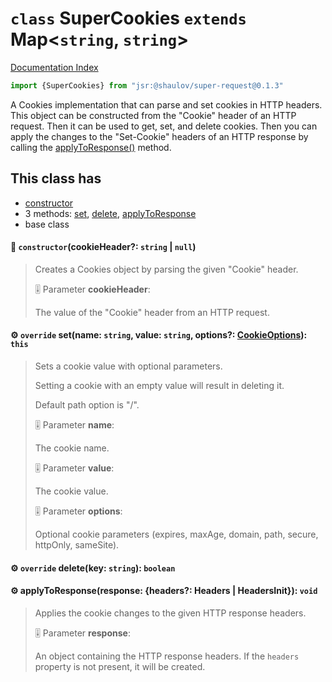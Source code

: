 # `class` SuperCookies `extends` Map\<`string`, `string`>

[Documentation Index](../README.md)

```ts
import {SuperCookies} from "jsr:@shaulov/super-request@0.1.3"
```

A Cookies implementation that can parse and set cookies in HTTP headers.
This object can be constructed from the "Cookie" header of an HTTP request.
Then it can be used to get, set, and delete cookies.
Then you can apply the changes to the "Set-Cookie" headers of an HTTP response by calling the [applyToResponse()](../class.SuperCookies/README.md#-applytoresponseresponse-headers-headers--headersinit-void) method.

## This class has

- [constructor](#-constructorcookieheader-string--null)
- 3 methods:
[set](#-override-setname-string-value-string-options-cookieoptions-this),
[delete](#-override-deletekey-string-boolean),
[applyToResponse](#-applytoresponseresponse-headers-headers--headersinit-void)
- base class


#### 🔧 `constructor`(cookieHeader?: `string` | `null`)

> Creates a Cookies object by parsing the given "Cookie" header.
> 
> 🎚️ Parameter **cookieHeader**:
> 
> The value of the "Cookie" header from an HTTP request.



#### ⚙ `override` set(name: `string`, value: `string`, options?: [CookieOptions](../type.CookieOptions/README.md)): `this`

> Sets a cookie value with optional parameters.
> 
> Setting a cookie with an empty value will result in deleting it.
> 
> Default path option is "/".
> 
> 🎚️ Parameter **name**:
> 
> The cookie name.
> 
> 🎚️ Parameter **value**:
> 
> The cookie value.
> 
> 🎚️ Parameter **options**:
> 
> Optional cookie parameters (expires, maxAge, domain, path, secure, httpOnly, sameSite).



#### ⚙ `override` delete(key: `string`): `boolean`



#### ⚙ applyToResponse(response: \{headers?: Headers | HeadersInit}): `void`

> Applies the cookie changes to the given HTTP response headers.
> 
> 🎚️ Parameter **response**:
> 
> An object containing the HTTP response headers. If the `headers` property is not present, it will be created.



